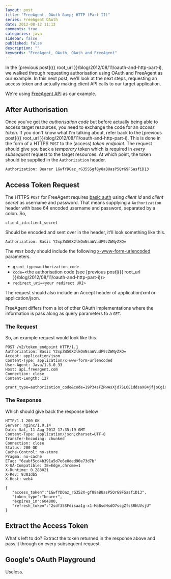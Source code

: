 ```yaml
---
layout: post
title: "FreeAgent, OAuth &amp; HTTP (Part II)"
series: FreeAgent OAuth
date: 2012-08-12 11:13
comments: true
categories: java
sidebar: false
published: false
description: ""
keywords: "FreeAgent, OAuth, OAuth and FreeAgent"
---
```


In the [previous post]({{ root_url }}/blog/2012/08/11/oauth-and-http-part-i), we walked through requesting authorisation using OAuth and FreeAgent as our example. In this next post, we'll look at the next steps, requesting an access token and actually making client API calls to our target application.

We're using [FreeAgent API](https://dev.freeagent.com/docs/oauth) as our example.

<!-- more -->

## After Authorisation

Once you've got the _authorisation code_ but before actually being able to access target resources, you need to exchange the code for an _access token_. If you don't know what I'm talking about, refer back to the [previous post]({{ root_url }}/blog/2012/08/11/oauth-and-http-part-i). This is done in the form of a HTTPS `POST` to the (access) _token endpoint_. The request should give you back a _temporary_ token which is required in _every subsequent_ request to the target resources. At which point, the token should be supplied in the `Authorization` header.

    Authorization: Bearer 1GwfYDOaz_rG35SSgf8y8aBUasP5QrG9FSasfiD13

## Access Token Request

The HTTPS `POST` for FreeAgent requires [basic auth](http://en.wikipedia.org/wiki/Basic_access_authentication) using _client id_ and _client secret_ as username and password. That means supplying a `Authorization` header with base 64 encoded username and password, separated by a colon. So,

    client_id:client_secret

Should be encoded and sent over in the header, it'll look something like this.

    Authorization: Basic Y2xpZW50X2lkOmNsaWVudF9zZWNyZXQ=

The `POST` body should include the following [x-www-form-urlencoded](/blog/2012/06/11/http-encoding-schemes) parameters.

 * `grant_type=authorization_code`
 * `code=`<the authorisation code (see [previous post]({{ root_url }}/blog/2012/08/11/oauth-and-http-part-i))>
 * `redirect_uri=<your redirect URI>`

The request should also include an Accept header of application/xml or application/json.

FreeAgent differs from a lot of other OAuth implementations where the information is pass along as query parameters to a `GET`.

### The Request

So, an example request would look like this.

    POST /v2/token_endpoint HTTP/1.1
    Authorization: Basic Y2xpZW50X2lkOmNsaWVudF9zZWNyZXQ=
    Accept: application/json
    Content-Type: application/x-www-form-urlencoded
    User-Agent: Java/1.6.0_33
    Host: api.freeagent.com
    Connection: close
    Content-Length: 127

    grant_type=authorization_code&code=19P34sFZRwAsXjd7SLOE1ddsaX84jfjoCgix&redirect_uri=http%3A%2F%2Flocalhost%3A8080%2Foauth


### The Response

Which should give back the response below

    HTTP/1.1 200 OK
    Server: nginx/1.0.14
    Date: Sat, 11 Aug 2012 17:35:19 GMT
    Content-Type: application/json;charset=UTF-8
    Transfer-Encoding: chunked
    Connection: close
    Status: 200 OK
    Cache-Control: no-store
    Pragma: no-cache
    ETag: "6eabf5cd4b391a5d7e6e0ded90e73d7b"
    X-UA-Compatible: IE=Edge,chrome=1
    X-Runtime: 0.283021
    X-Rev: 9301db5
    X-Host: web4

    {
       "access_token":"1GwfYDOaz_rG352X-gf88aBUasP5QrG9FSasfiD13",
       "token_type":"bearer",
       "expires_in":604800,
       "refresh_token":"2sdf35SFdisaa1g-x1-MaBsdHsdO7ssgZfsSRhUVsjU"
    }


## Extract the Access Token

What's left to do? Extract the token returned in the response above and pass it through on every subsequent request.

## Google's OAuth Playground

Useless.
